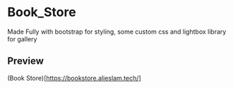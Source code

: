 # Book_Store
Made Fully with bootstrap for styling, some custom css and lightbox library for gallery

## Preview
(Book Store)[https://bookstore.alieslam.tech/]

